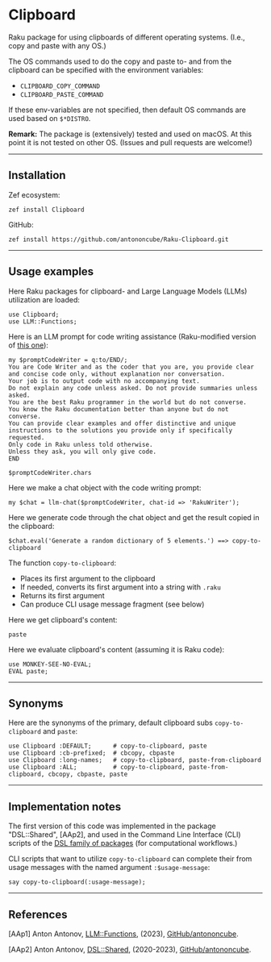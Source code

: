 # Clipboard

Raku package for using clipboards of different operating systems. (I.e., copy and paste with any OS.)

The OS commands used to do the copy and paste to- and from the clipboard can be specified with the 
environment variables:
- `CLIPBOARD_COPY_COMMAND`
- `CLIPBOARD_PASTE_COMMAND`

If these env-variables are not specified, then default OS commands are used based on `$*DISTRO`.

**Remark:** The package is (extensively) tested and used on macOS.
At this point it is not tested on other OS. (Issues and pull requests are welcome!)

------

## Installation

Zef ecosystem:

```
zef install Clipboard
```

GitHub:

```
zef install https://github.com/antononcube/Raku-Clipboard.git
```

------

## Usage examples

Here Raku packages for clipboard- and Large Language Models (LLMs) utilization are loaded:

```perl6
use Clipboard;
use LLM::Functions;
```

Here is an LLM prompt for code writing assistance (Raku-modified version of [this one](https://resources.wolframcloud.com/PromptRepository/resources/CodeWriter/)):

```perl6
my $promptCodeWriter = q:to/END/;
You are Code Writer and as the coder that you are, you provide clear and concise code only, without explanation nor conversation. 
Your job is to output code with no accompanying text.
Do not explain any code unless asked. Do not provide summaries unless asked.
You are the best Raku programmer in the world but do not converse.
You know the Raku documentation better than anyone but do not converse.
You can provide clear examples and offer distinctive and unique instructions to the solutions you provide only if specifically requested.
Only code in Raku unless told otherwise.
Unless they ask, you will only give code.
END

$promptCodeWriter.chars
```

Here we make a chat object with the code writing prompt:

```perl6
my $chat = llm-chat($promptCodeWriter, chat-id => 'RakuWriter');
```

Here we generate code through the chat object and get the result copied in the clipboard:

```perl6
$chat.eval('Generate a random dictionary of 5 elements.') ==> copy-to-clipboard
```

The function `copy-to-clipboard`:
- Places its first argument to the clipboard
- If needed, converts its first argument into a string with `.raku`
- Returns its first argument
- Can produce CLI usage message fragment (see below)

Here we get clipboard's content:

```perl6
paste
```

Here we evaluate clipboard's content (assuming it is Raku code):

```perl6
use MONKEY-SEE-NO-EVAL;
EVAL paste;
```

---------

## Synonyms

Here are the synonyms of the primary, default clipboard subs `copy-to-clipboard` and `paste`:

```perl6
use Clipboard :DEFAULT;      # copy-to-clipboard, paste
use Clipboard :cb-prefixed;  # cbcopy, cbpaste
use Clipboard :long-names;   # copy-to-clipboard, paste-from-clipboard
use Clipboard :ALL;          # copy-to-clipboard, paste-from-clipboard, cbcopy, cbpaste, paste
```
 
---------

## Implementation notes

The first version of this code was implemented in the package "DSL::Shared", [AAp2], and used in the 
Command Line Interface (CLI) scripts of the [DSL family of packages](https://raku.land/?q=DSL%3A%3AEnglish%3A%3A)
(for computational workflows.)

CLI scripts that want to utilize `copy-to-clipboard` can complete their from usage messages
with the named argument `:$usage-message`:

```perl6
say copy-to-clipboard(:usage-message);
```

---------

## References

[AAp1] Anton Antonov,
[LLM::Functions](https://github.com/antononcube/Raku-LLM-Functions),
(2023),
[GitHub/antononcube](https://github.com/antononcube).

[AAp2] Anton Antonov,
[DSL::Shared](https://github.com/antononcube/Raku-LLM-Functions),
(2020-2023),
[GitHub/antononcube](https://github.com/antononcube).